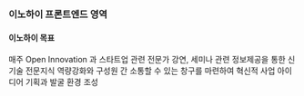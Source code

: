 ### 이노하이 프론트엔드 영역

#### 이노하이 목표
매주 Open Innovation 과 스타트업 관련 전문가 강연, 세미나 관련 정보제공을 통한 신기술 전문지식 역량강화와 구성원 간 소통할 수 있는 창구를 마련하여 혁신적 사업 아이디어 기획과 발굴 환경 조성
